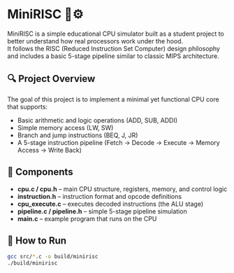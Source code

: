 # MiniRISC 🧠⚙️

MiniRISC is a simple educational CPU simulator built as a student project to better understand how real processors work under the hood.  
It follows the RISC (Reduced Instruction Set Computer) design philosophy and includes a basic 5-stage pipeline similar to classic MIPS architecture.

## 🔍 Project Overview
The goal of this project is to implement a minimal yet functional CPU core that supports:
- Basic arithmetic and logic operations (ADD, SUB, ADDI)
- Simple memory access (LW, SW)
- Branch and jump instructions (BEQ, J, JR)
- A 5-stage instruction pipeline (Fetch  → Decode → Execute  → Memory Access → Write Back)

## 🧩 Components
- **cpu.c / cpu.h** – main CPU structure, registers, memory, and control logic  
- **instruction.h** – instruction format and opcode definitions  
- **cpu_execute.c** – executes decoded instructions (the ALU stage)  
- **pipeline.c / pipeline.h** – simple 5-stage pipeline simulation  
- **main.c** – example program that runs on the CPU  

## 🚀 How to Run
```bash
gcc src/*.c -o build/minirisc
./build/minirisc

